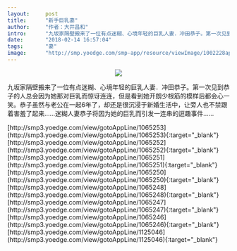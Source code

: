 ```yaml
---
layout:     post
title:      "新手巨乳妻"
author:     "作者：大井昌和"
intro:      "九坂家隔壁搬来了一位有点迷糊、心境年轻的巨乳人妻．冲田恭子。第一次见到恭子的人总会因为她那对巨乳而惊讶连连，但是看到她开朗少根筋的模样后都会心一笑。恭子虽然与老公在一起6年了，却还是很沉浸于新婚生活中，让旁人也不禁跟着害羞了起来……迷糊人妻恭子将因为她的巨乳而引发一连串的逗趣事件……"
date:       "2018-02-14 16:57:04"
tags:       "妻"
image:      "http://smp.yoedge.com/smp-app/resource/viewImage/1002228appline.png"
---
```

<div style="text-align: center">
<p><img src="http://smp.yoedge.com/smp-app/resource/viewImage/1002228appline.png"/></p>
</div>
<p class="post-meta">
<span>九坂家隔壁搬来了一位有点迷糊、心境年轻的巨乳人妻．冲田恭子。第一次见到恭子的人总会因为她那对巨乳而惊讶连连，但是看到她开朗少根筋的模样后都会心一笑。恭子虽然与老公在一起6年了，却还是很沉浸于新婚生活中，让旁人也不禁跟着害羞了起来……迷糊人妻恭子将因为她的巨乳而引发一连串的逗趣事件……</span>
</p>
[http://smp3.yoedge.com/view/gotoAppLine/1065253](http://smp3.yoedge.com/view/gotoAppLine/1065253){:target="_blank"}
[http://smp3.yoedge.com/view/gotoAppLine/1065252](http://smp3.yoedge.com/view/gotoAppLine/1065252){:target="_blank"}
[http://smp3.yoedge.com/view/gotoAppLine/1065251](http://smp3.yoedge.com/view/gotoAppLine/1065251){:target="_blank"}
[http://smp3.yoedge.com/view/gotoAppLine/1065250](http://smp3.yoedge.com/view/gotoAppLine/1065250){:target="_blank"}
[http://smp3.yoedge.com/view/gotoAppLine/1065248](http://smp3.yoedge.com/view/gotoAppLine/1065248){:target="_blank"}
[http://smp3.yoedge.com/view/gotoAppLine/1065247](http://smp3.yoedge.com/view/gotoAppLine/1065247){:target="_blank"}
[http://smp3.yoedge.com/view/gotoAppLine/1065246](http://smp3.yoedge.com/view/gotoAppLine/1065246){:target="_blank"}
[http://smp3.yoedge.com/view/gotoAppLine/1125046](http://smp3.yoedge.com/view/gotoAppLine/1125046){:target="_blank"}


